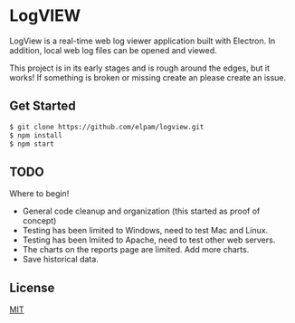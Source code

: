 # LogVIEW

LogView is a real-time web log viewer application built with Electron.
In addition, local web log files can be opened and viewed.

This project is in its early stages and is rough around the edges,
but it works! If something is broken or missing create an please
create an issue.

## Get Started

```bash
$ git clone https://github.com/elpam/logview.git
$ npm install
$ npm start
```

## TODO

Where to begin!

* General code cleanup and organization (this started as proof of concept)
* Testing has been limited to Windows, need to test Mac and Linux.
* Testing has been lmiited to Apache, need to test other web servers.
* The charts on the reports page are limited.  Add more charts.
* Save historical data.

## License

[MIT](https://github.com/electron/electron/blob/master/LICENSE)
